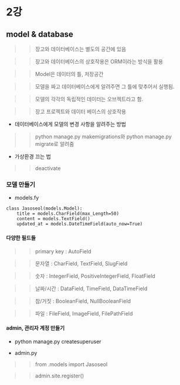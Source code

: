 # 2강

## model & database

>> 장고와 데이터베이스는 별도의 공간에 있음

>> 장고와 데이터베이스의 상호작용은 ORM이라는 방식을 활용

>> Model은 데이터의 틀, 저장공간 

>> 모델을 짜고 데이터베이스에게 알려주면 그 틀에 맞추어서 실행됨.

>> 모델의 각각의 독립적인 데이터는 오브젝트라고 함.

>> 장고 프로젝트와 데이터 베이스의 상호작용

* 데이터베이스에게 모델의 변경 사항을 알려주는 방법

>> python manage.py makemigrations와 python manage.py migrate로 알려줌

* 가상환경 끄는 법
>> deactivate

### 모델 만들기
* models.fy

~~~
class Jasoseol(models.Model):
    title = models.CharField(max_Length=50)
    content = models.TextField()
    updated_at = models.DateTimeField(auto_now=True)
~~~

#### 다양한 필드들
>> primary key : AutoField

>> 문자열 : CharField, TextField, SlugField

>> 숫자 : IntegerField, PositiveIntegerField, FloatField

>> 날짜/시간 : DataField, TimeField, DataTimeField

>> 참/거짓 : BooleanField, NullBooleanField

>> 파일 : FileField, ImageField, FilePathField

#### admin, 관리자 계정 만들기
* python manage.py createsuperuser

* admin.py

>> from .models import Jasoseol

>> admin.site.register()




